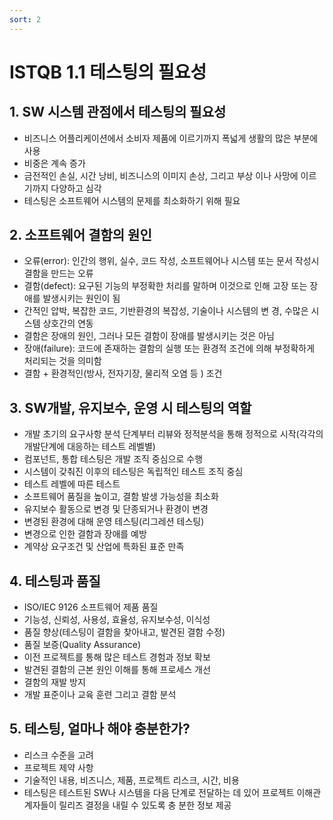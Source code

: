 ```yaml
---
sort: 2
---
```


# ISTQB 1.1 테스팅의 필요성  

## 1. SW 시스템 관점에서 테스팅의 필요성
   - 비즈니스 어플리케이션에서 소비자 제품에 이르기까지 폭넓게 생활의 많은 부분에 사용
   - 비중은 계속 증가
   - 금전적인 손실, 시간 낭비, 비즈니스의 이미지 손상, 그리고 부상 이나 사망에 이르기까지 다양하고 심각
   - 테스팅은 소프트웨어 시스템의 문제를 최소화하기 위해 필요

## 2. 소프트웨어 결함의 원인 
   - 오류(error): 인간의 행위, 실수, 코드 작성, 소프트웨어나 시스템 또는 문서 작성시 결함을 만드는 오류
   - 결함(defect): 요구된 기능의 부정확한 처리를 말하며 이것으로 인해 고장 또는 장애를 발생시키는 원인이 됨
   - 간적인 압박, 복잡한 코드, 기반환경의 복잡성, 기술이나 시스템의 변 경, 수많은 시스템 상호간의 연동
   - 결함은 장애의 원인, 그러나 모든 결함이 장애를 발생시키는 것은 아님
   - 장애(failure): 코드에 존재하는 결함의 실행 또는 환경적 조건에 의해 부정확하게 처리되는 것을 의미함
   - 결함 + 환경적인(방사, 전자기장, 물리적 오염 등 ) 조건  

## 3. SW개발, 유지보수, 운영 시 테스팅의 역할 
   - 개발 초기의 요구사항 분석 단계부터 리뷰와 정적분석을 통해 정적으로 시작(각각의 개발단계에 대응하는 테스트 레벨별)
   - 컴포넌트, 통합 테스팅은 개발 조직 중심으로 수행
   - 시스템이 갖춰진 이후의 테스팅은 독립적인 테스트 조직 중심
   - 테스트 레벨에 따른 테스트
   - 소프트웨어 품질을 높이고, 결함 발생 가능성을 최소화
   - 유지보수 활동으로 변경 및 단종되거나 환경이 변경
   - 변경된 환경에 대해 운영 테스팅(리그레션 테스팅)
   - 변경으로 인한 결함과 장애를 예방
   - 계약상 요구조건 및 산업에 특화된 표준 만족

## 4. 테스팅과 품질
   - ISO/IEC 9126 소프트웨어 제품 품질
   - 기능성, 신뢰성, 사용성, 효율성, 유지보수성, 이식성
   - 품질 향상(테스팅이 결함을 찾아내고, 발견된 결함 수정)
   - 품질 보증(Quality Assurance)
   - 이전 프로젝트를 통해 많은 테스트 경험과 정보 확보
   - 발견된 결함의 근본 원인 이해를 통해 프로세스 개선
   - 결함의 재발 방지
   - 개발 표준이나 교육 훈련 그리고 결함 분석

## 5. 테스팅, 얼마나 해야 충분한가? 
   - 리스크 수준을 고려
   - 프로젝트 제약 사항
   - 기술적인 내용, 비즈니스, 제품, 프로젝트 리스크, 시간, 비용
   - 테스팅은 테스트된 SW나 시스템을 다음 단계로 전달하는 데 있어 프로젝트 이해관계자들이 릴리즈 결정을 내릴 수 있도록 충 분한 정보 제공
